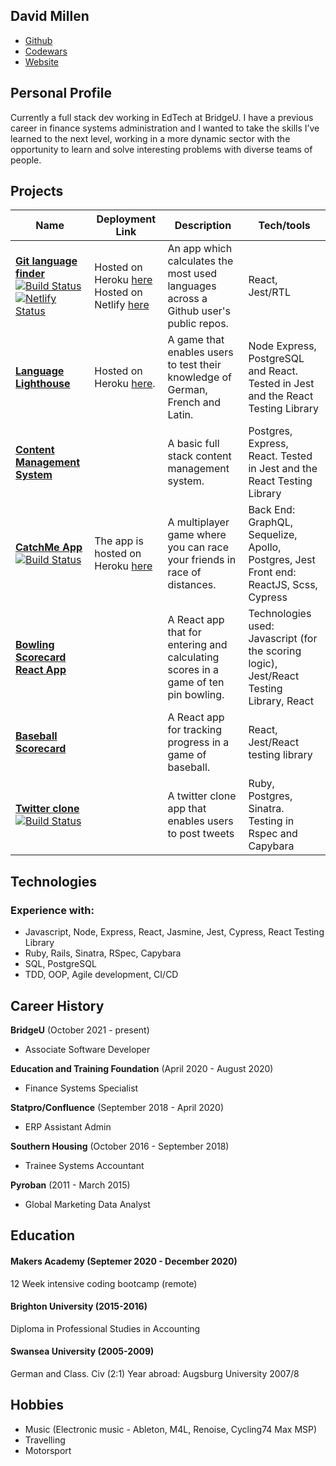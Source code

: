## David Millen
- [Github](https://github.com/dm-devtech)
- [Codewars](https://www.codewars.com/users/dm-devtech)
- [Website](https://dm-portfolio.netlify.app/)

## Personal Profile
Currently a full stack dev working in EdTech at BridgeU.  I have a previous career in finance systems administration and I wanted to take the skills I’ve learned to the next level, working in a more dynamic sector with the opportunity to learn and solve interesting problems with diverse teams of people.
 
## Projects
| Name                                                                       | Deployment Link|Description                         | Tech/tools  |
| -------------------------------------------------------------------------- |----------------|------------------------------------| ----------- |
| [**Git language finder**](https://github.com/dm-devtech/git-language-finder) [![Build Status](https://travis-ci.com/dm-devtech/git-language-finder.svg?branch=main)](https://travis-ci.com/dm-devtech/git-language-finder) [![Netlify Status](https://api.netlify.com/api/v1/badges/b41cf0d5-f3dd-472a-9d8b-ac1a34743640/deploy-status)](https://app.netlify.com/sites/git-language-finder/deploys)| Hosted on Heroku [here](https://git-language-finder.herokuapp.com/) Hosted on Netlify [here](https://git-language-finder.netlify.app/) | An app which calculates the most used languages across a Github user's public repos.  | React, Jest/RTL |
| [**Language Lighthouse**](https://github.com/dm-devtech/language-lighthouse) | Hosted on Heroku [here](https://language-lighthouse.herokuapp.com/). | A game that enables users to test their knowledge of German, French and Latin.  | Node Express, PostgreSQL and React.  Tested in Jest and the React Testing Library |
| [**Content Management System**](https://github.com/dm-devtech/content-management) | | A basic full stack content management system.  | Postgres, Express, React.  Tested in Jest and the React Testing Library |
| [**CatchMe App**](https://github.com/dm-devtech/catchme-web) [![Build Status](https://travis-ci.com/gonzalober/catchme-web.svg?branch=main)](https://travis-ci.com/gonzalober/catchme-web) | The app is hosted on Heroku [here](https://appcatchme.herokuapp.com/) | A multiplayer game where you can race your friends in race of distances.  | Back End: GraphQL, Sequelize, Apollo, Postgres, Jest Front end: ReactJS, Scss, Cypress |
| [**Bowling Scorecard React App**](https://github.com/dm-devtech/Bowling-Scorecard-React) |  | A React app that for entering and calculating scores in a game of ten pin bowling. | Technologies used: Javascript (for the scoring logic), Jest/React Testing Library, React |
| [**Baseball Scorecard**](https://github.com/dm-devtech/Baseball-Scorecard_ReactApp) |  | A React app for tracking progress in a game of baseball.   | React, Jest/React testing library |
| [**Twitter clone**](https://github.com/dm-devtech/ChitterChallenge) [![Build Status](https://www.travis-ci.com/dm-devtech/ChitterChallenge.svg?branch=master)](https://www.travis-ci.com/dm-devtech/ChitterChallenge) | | A twitter clone app that enables users to post tweets | Ruby, Postgres, Sinatra.  Testing in Rspec and Capybara |
 
## Technologies
### Experience with:
- Javascript, Node, Express, React, Jasmine, Jest, Cypress, React Testing Library
- Ruby, Rails, Sinatra, RSpec, Capybara 
- SQL, PostgreSQL
- TDD, OOP, Agile development, CI/CD

## Career History

**BridgeU** (October 2021 - present)
- Associate Software Developer

**Education and Training Foundation** (April 2020 - August 2020)  
- Finance Systems Specialist

**Statpro/Confluence** (September 2018 - April 2020)
- ERP Assistant Admin

**Southern Housing** (October 2016 - September 2018)
- Trainee Systems Accountant

**Pyroban** (2011 - March 2015)
- Global Marketing Data Analyst

## Education
#### Makers Academy (Septemer 2020 - December 2020)
12 Week intensive coding bootcamp (remote)

#### Brighton University (2015-2016)
Diploma in Professional Studies in Accounting

#### Swansea University (2005-2009)
German and Class. Civ (2:1)
Year abroad: Augsburg University 2007/8

## Hobbies
- Music (Electronic music - Ableton, M4L, Renoise, Cycling74 Max MSP)
- Travelling
- Motorsport
